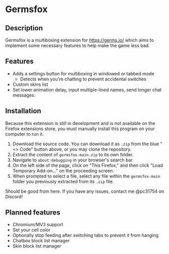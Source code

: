 # Germsfox
## Description
Germsfox is a multiboxing extension for https://germs.io/ which aims to implement some necessary features to help make the game less bad.
## Features
- Adds a settings button for multiboxing in windowed or tabbed mode
    - Detects when you're chatting to prevent accidental switches
- Custom skins list
- Set lower animation delay, input multiple-lined names, send longer chat messages.
## Installation
Because this extension is still in development and is not available on the Firefox extensions store, you must manually install this program on your computer to run it.
1. Download the source code. You can download it as `.zip` from the blue "<> Code" button above, or you may clone the repository.
2. Extract the content of `germsfox-main.zip` to its own folder.
3. Navigate to `about:debugging` in your browser's search bar.
4. On the left side of the page, click on "This Firefox," and then click "Load Temporary Add-on..." on the proceeding screen.
5. When prompted to select a file, select any file within the `germsfox-main` folder you previously extracted from its `.zip` file.

Should be good from here. If you have any issues, contact me @pc31754 on Discord!
## Planned features
- Chromium/MV3 support
- Set your cell color
- Optionally stop feeding after switching tabs to prevent it from hanging
- Chatbox block list manager
- Skin block list manager
